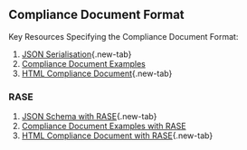 ## Compliance Document Format

Key Resources Specifying the Compliance Document Format:

1. [JSON Serialisation](https://d-com-network.github.io/DCOMDocumentation/resources/compliancedocument.html){.new-tab}
2. [Compliance Document Examples](examplesPlain.md)
3. [HTML Compliance Document](https://d-com-network.github.io/DCOMDocumentation/htmlPlain.html){.new-tab}

### RASE
1. [JSON Schema with RASE](https://d-com-network.github.io/DCOMDocumentation/resources/compliancedocumentRASE.html){.new-tab}
2. [Compliance Document Examples with RASE](examplesRASE.md)
3. [HTML Compliance Document with RASE](https://d-com-network.github.io/DCOMDocumentation/htmlRase.html){.new-tab}

